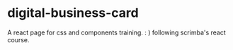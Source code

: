 # digital-business-card
A react page for css and components training. : ) following scrimba's react course.
